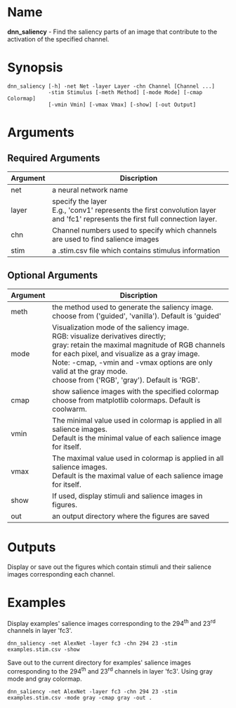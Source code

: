 # Name
<b>dnn_saliency</b> - Find the saliency parts of an image that contribute to the activation of the specified channel.

# Synopsis
```
dnn_saliency [-h] -net Net -layer Layer -chn Channel [Channel ...]
             -stim Stimulus [-meth Method] [-mode Mode] [-cmap Colormap]
			 [-vmin Vmin] [-vmax Vmax] [-show] [-out Output]
```
# Arguments
## Required Arguments
|Argument|Discription|
|--------|-----------|
|net     |a neural network name|
|layer   |specify the layer</br>E.g., 'conv1' represents the first convolution layer and 'fc1' represents the first full connection layer.|
|chn     |Channel numbers used to specify which channels are used to find salience images|
|stim    |a .stim.csv file which contains stimulus information|

## Optional Arguments
|Argument|Discription|
|--------|-----------|
|meth    |the method used to generate the saliency image.</br>choose from ('guided', 'vanilla'). Default is 'guided'|
|mode    |Visualization mode of the saliency image.</br>RGB: visualize derivatives directly;</br>gray: retain the maximal magnitude of RGB channels for each pixel, and visualize as a gray image.</br>Note: -cmap, -vmin and -vmax options are only valid at the gray mode.</br>choose from ('RGB', 'gray'). Default is 'RGB'.|
|cmap    |show salience images with the specified colormap</br>choose from matplotlib colormaps. Default is coolwarm.|
|vmin    |The minimal value used in colormap is applied in all salience images.</br>Default is the minimal value of each salience image for itself.|
|vmax    |The maximal value used in colormap is applied in all salience images.</br>Default is the maximal value of each salience image for itself.|
|show    |If used, display stimuli and salience images in figures.|
|out     |an output directory where the figures are saved|

# Outputs
Display or save out the figures which contain stimuli and their salience images corresponding each channel.

# Examples
Display examples' salience images corresponding to the 294<sup>th</sup> and 23<sup>rd</sup> channels in layer 'fc3'.
```
dnn_saliency -net AlexNet -layer fc3 -chn 294 23 -stim examples.stim.csv -show
```
Save out to the current directory for examples' salience images corresponding to the 294<sup>th</sup> and 23<sup>rd</sup> channels in layer 'fc3'. Using gray mode and gray colormap.
```
dnn_saliency -net AlexNet -layer fc3 -chn 294 23 -stim examples.stim.csv -mode gray -cmap gray -out .
```